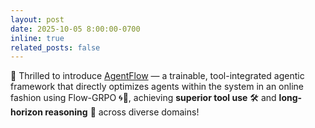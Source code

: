 ```yaml
---
layout: post
date: 2025-10-05 8:00:00-0700
inline: true
related_posts: false
---
```


🚀 Thrilled to introduce [AgentFlow](https://agentflow.stanford.edu) — a trainable, tool-integrated agentic framework that directly optimizes agents within the system in an online fashion using Flow-GRPO 🌀💫, achieving **superior tool use** 🛠 and **long-horizon reasoning** 🧠 across diverse domains!
